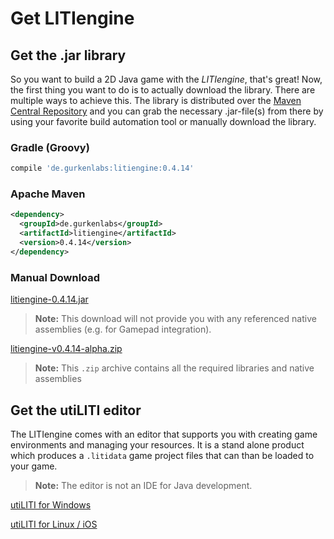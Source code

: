# Get LITIengine

## Get the .jar library

So you want to build a 2D Java game with the *LITIengine*, that's great! Now, the first thing you want to do is to actually download the library.
There are multiple ways to achieve this. The library is distributed over the [Maven Central Repository](https://search.maven.org/artifact/de.gurkenlabs/litiengine/) and you can grab the necessary .jar-file(s) from there by using your favorite build automation tool or manually download the library.

### Gradle (Groovy)
```groovy
compile 'de.gurkenlabs:litiengine:0.4.14'
```

### Apache Maven
```xml
<dependency>
  <groupId>de.gurkenlabs</groupId>
  <artifactId>litiengine</artifactId>
  <version>0.4.14</version>
</dependency>
```

### Manual Download
[litiengine-0.4.14.jar](https://search.maven.org/remotecontent?filepath=de/gurkenlabs/litiengine/0.4.14/litiengine-0.4.14.jar)
> **Note:** This download will not provide you with any referenced native assemblies (e.g. for Gamepad integration).

[litiengine-v0.4.14-alpha.zip](https://github.com/gurkenlabs/litiengine/releases/download/v0.4.14-alpha/litiengine-v0.4.14-alpha.zip)
> **Note:** This `.zip` archive contains all the required libraries and native assemblies

## Get the utiLITI editor
The LITIengine comes with an editor that supports you with creating game environments and managing your resources. It is a stand alone product which produces a `.litidata` game project files that can than be loaded to your game. 

> **Note:** The editor is not an IDE for Java development.

[utiLITI for Windows](https://github.com/gurkenlabs/litiengine/releases/download/v0.4.14-alpha/utiliti-v0.4.14-alpha-win.zip)

[utiLITI for Linux / iOS](https://github.com/gurkenlabs/litiengine/releases/download/v0.4.14-alpha/utiliti-v0.4.14-alpha-linux-mac.zip)